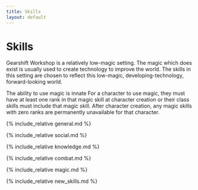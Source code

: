 ```yaml
---
title: Skills
layout: default
---
```

# Skills
Gearshift Workshop is a relatively low-magic setting. The magic which does exist is usually used to create technology to improve the world. The skills in this setting are chosen to reflect this low-magic, developing-technology, forward-looking world.

The ability to use magic is innate For a character to use magic, they must have at least one rank in that magic skill at character creation or their class skills must include that magic skill. After character creation, any magic skills with zero ranks are permanently unavailable for that character.

{% include_relative general.md %}

{% include_relative social.md %}

{% include_relative knowledge.md %}

{% include_relative combat.md %}

{% include_relative magic.md %}

{% include_relative new_skills.md %}